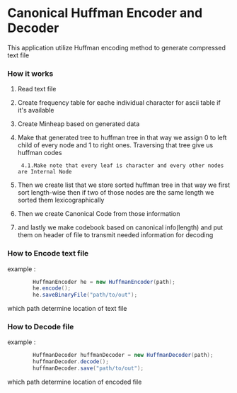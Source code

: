 # Canonical Huffman Encoder and Decoder

This application utilize Huffman encoding method to generate compressed text file

### How it works

1. Read text file
2. Create frequency table for eache individual character for ascii table if it's available 
3. Create Minheap based on generated data 
4. Make that generated tree to huffman tree in that way we assign 0 to left child of every node and 1 to right ones. Traversing that tree give us huffman codes

        4.1.Make note that every leaf is character and every other nodes are Internal Node
5. Then we create list that we store sorted huffman tree in that way we first sort length-wise then if two of those nodes are the same length we sorted them lexicographically
6. Then we create Canonical Code from those information
7. and lastly we make codebook based on canonical info(length) and put them on header of file to transmit needed information for decoding

### How to Encode text file
example : 
```Java
        HuffmanEncoder he = new HuffmanEncoder(path);
        he.encode();
        he.saveBinaryFile("path/to/out");
```
which path determine location of text file 

### How to Decode file
example : 
```Java
        HuffmanDecoder huffmanDecoder = new HuffmanDecoder(path);
        huffmanDecoder.decode();
        huffmanDecoder.save("path/to/out");
```
which path determine location of encoded file 
